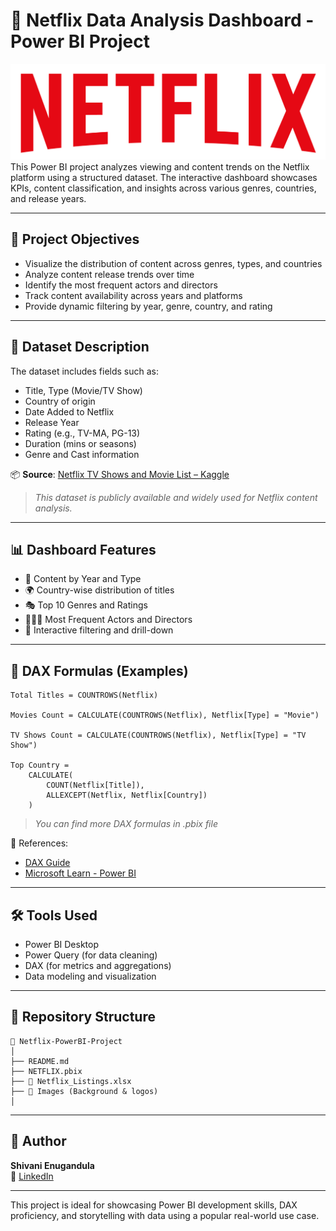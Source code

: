 # 🍿 Netflix Data Analysis Dashboard - Power BI Project
![Netflix Logo](logo.png)
This Power BI project analyzes viewing and content trends on the Netflix platform using a structured dataset. The interactive dashboard showcases KPIs, content classification, and insights across various genres, countries, and release years.

---

## 🎯 Project Objectives

- Visualize the distribution of content across genres, types, and countries  
- Analyze content release trends over time  
- Identify the most frequent actors and directors  
- Track content availability across years and platforms  
- Provide dynamic filtering by year, genre, country, and rating  

---

## 🧾 Dataset Description

The dataset includes fields such as:

- Title, Type (Movie/TV Show)  
- Country of origin  
- Date Added to Netflix  
- Release Year  
- Rating (e.g., TV-MA, PG-13)  
- Duration (mins or seasons)  
- Genre and Cast information  

📦 **Source**: [Netflix TV Shows and Movie List – Kaggle](https://www.kaggle.com/datasets/snehaanbhawal/netflix-tv-shows-and-movie-list)

> *This dataset is publicly available and widely used for Netflix content analysis.*

---

## 📊 Dashboard Features

- 📅 Content by Year and Type  
- 🌍 Country-wise distribution of titles  
- 🎭 Top 10 Genres and Ratings  
- 🧑‍🤝‍🧑 Most Frequent Actors and Directors  
- 🧰 Interactive filtering and drill-down  

---

## 🧠 DAX Formulas (Examples)

```dax
Total Titles = COUNTROWS(Netflix)

Movies Count = CALCULATE(COUNTROWS(Netflix), Netflix[Type] = "Movie")

TV Shows Count = CALCULATE(COUNTROWS(Netflix), Netflix[Type] = "TV Show")

Top Country = 
    CALCULATE(
        COUNT(Netflix[Title]), 
        ALLEXCEPT(Netflix, Netflix[Country])
    )
```
> _You can find more DAX formulas in .pbix file_


📘 References:
- [DAX Guide](https://dax.guide/)
- [Microsoft Learn - Power BI](https://learn.microsoft.com/en-us/power-bi/)

---

## 🛠 Tools Used

- Power BI Desktop  
- Power Query (for data cleaning)  
- DAX (for metrics and aggregations)  
- Data modeling and visualization  

---

## 📁 Repository Structure

```
📁 Netflix-PowerBI-Project
│
├── README.md
├── NETFLIX.pbix
├── 📁 Netflix_Listings.xlsx
├── 📁 Images (Background & logos)
│
```

---

## 📌 Author

**Shivani Enugandula**  
🔗 [LinkedIn](https://www.linkedin.com/in/shivani-enugandula/)

---

This project is ideal for showcasing Power BI development skills, DAX proficiency, and storytelling with data using a popular real-world use case.
